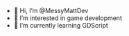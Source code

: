 - 👋 Hi, I’m @MessyMattDev
- 👀 I’m interested in game development
- 🌱 I’m currently learning GDScript


<!---
MessyMattDev/MessyMattDev is a ✨ special ✨ repository because its `README.md` (this file) appears on your GitHub profile.
You can click the Preview link to take a look at your changes.
--->
